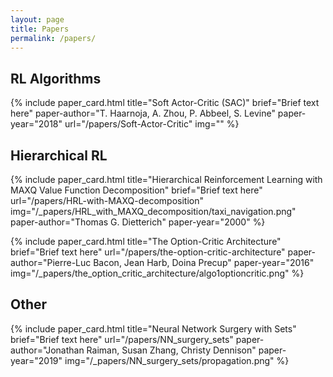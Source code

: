 ```yaml
---
layout: page
title: Papers
permalink: /papers/
---
```


## RL Algorithms

{% include paper_card.html title="Soft Actor-Critic (SAC)" brief="Brief text here" paper-author="T. Haarnoja, A. Zhou, P. Abbeel, S. Levine" paper-year="2018" url="/papers/Soft-Actor-Critic" img="" %}

## Hierarchical RL
{% include paper_card.html title="Hierarchical Reinforcement Learning with MAXQ Value Function Decomposition" brief="Brief text here" url="/papers/HRL-with-MAXQ-decomposition" img="/_papers/HRL_with_MAXQ_decomposition/taxi_navigation.png" paper-author="Thomas G. Dietterich" paper-year="2000" %}


{% include paper_card.html title="The Option-Critic Architecture" brief="Brief text here" url="/papers/the-option-critic-architecture" paper-author="Pierre-Luc Bacon, Jean Harb, Doina Precup" paper-year="2016" img="/_papers/the_option_critic_architecture/algo1optioncritic.png" %}

## Other

{% include paper_card.html title="Neural Network Surgery with Sets" brief="Brief text here" url="/papers/NN_surgery_sets" paper-author="Jonathan Raiman, Susan Zhang, Christy Dennison" paper-year="2019" img="/_papers/NN_surgery_sets/propagation.png" %}
